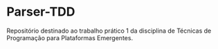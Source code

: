 # Parser-TDD
Repositório destinado ao trabalho prático 1 da disciplina de Técnicas de Programação para Plataformas Emergentes.
